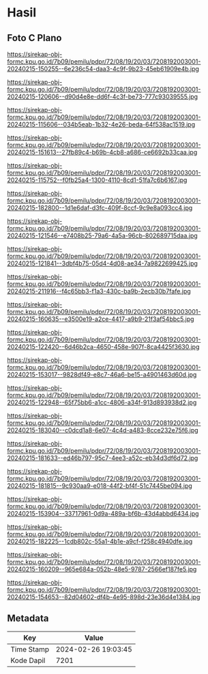 # Hasil

## Foto C Plano

https://sirekap-obj-formc.kpu.go.id/7b09/pemilu/pdpr/72/08/19/20/03/7208192003001-20240215-150255--6e236c54-daa3-4c9f-9b23-45eb61909e4b.jpg

https://sirekap-obj-formc.kpu.go.id/7b09/pemilu/pdpr/72/08/19/20/03/7208192003001-20240215-120606--d90d4e8e-dd6f-4c3f-be73-777c93039555.jpg

https://sirekap-obj-formc.kpu.go.id/7b09/pemilu/pdpr/72/08/19/20/03/7208192003001-20240215-115606--034b5eab-1b32-4e26-beda-64f538ac1519.jpg

https://sirekap-obj-formc.kpu.go.id/7b09/pemilu/pdpr/72/08/19/20/03/7208192003001-20240215-151613--27fb89c4-b69b-4cb8-a686-ce6692b33caa.jpg

https://sirekap-obj-formc.kpu.go.id/7b09/pemilu/pdpr/72/08/19/20/03/7208192003001-20240215-115752--f0fb25a4-1300-4110-8cd1-51fa7c6b6167.jpg

https://sirekap-obj-formc.kpu.go.id/7b09/pemilu/pdpr/72/08/19/20/03/7208192003001-20240215-182800--1d1e6daf-d3fc-409f-8ccf-9c9e8a093cc4.jpg

https://sirekap-obj-formc.kpu.go.id/7b09/pemilu/pdpr/72/08/19/20/03/7208192003001-20240215-121546--e7408b25-79a6-4a5a-96cb-802689715daa.jpg

https://sirekap-obj-formc.kpu.go.id/7b09/pemilu/pdpr/72/08/19/20/03/7208192003001-20240215-121841--3dbf4b75-05d4-4d08-ae34-7a9822699425.jpg

https://sirekap-obj-formc.kpu.go.id/7b09/pemilu/pdpr/72/08/19/20/03/7208192003001-20240215-211916--f4c65bb3-f1a3-430c-ba9b-2ecb30b7fafe.jpg

https://sirekap-obj-formc.kpu.go.id/7b09/pemilu/pdpr/72/08/19/20/03/7208192003001-20240215-160635--e3500e19-a2ce-4417-a9b9-21f3af54bbc5.jpg

https://sirekap-obj-formc.kpu.go.id/7b09/pemilu/pdpr/72/08/19/20/03/7208192003001-20240215-122420--6d46b2ca-4650-458e-907f-8ca4425f3630.jpg

https://sirekap-obj-formc.kpu.go.id/7b09/pemilu/pdpr/72/08/19/20/03/7208192003001-20240215-153017--9828df49-e8c7-46a6-be15-a4901463d60d.jpg

https://sirekap-obj-formc.kpu.go.id/7b09/pemilu/pdpr/72/08/19/20/03/7208192003001-20240215-122948--65f75bb6-a1cc-4806-a34f-913d893938d2.jpg

https://sirekap-obj-formc.kpu.go.id/7b09/pemilu/pdpr/72/08/19/20/03/7208192003001-20240215-183040--c0dcd1a8-6e07-4c4d-a483-8cce232e75f6.jpg

https://sirekap-obj-formc.kpu.go.id/7b09/pemilu/pdpr/72/08/19/20/03/7208192003001-20240215-181633--ed46b797-95c7-4ee3-a52c-eb34d3df6d72.jpg

https://sirekap-obj-formc.kpu.go.id/7b09/pemilu/pdpr/72/08/19/20/03/7208192003001-20240215-181815--9c930aa9-e018-44f2-bf4f-51c7445be094.jpg

https://sirekap-obj-formc.kpu.go.id/7b09/pemilu/pdpr/72/08/19/20/03/7208192003001-20240215-153904--33717961-0d9a-489a-bf6b-43d4abbd6434.jpg

https://sirekap-obj-formc.kpu.go.id/7b09/pemilu/pdpr/72/08/19/20/03/7208192003001-20240215-182225--1cdb802c-55a1-4b1e-a9cf-f258c4940dfe.jpg

https://sirekap-obj-formc.kpu.go.id/7b09/pemilu/pdpr/72/08/19/20/03/7208192003001-20240215-160209--965e684a-052b-48e5-9787-2566ef187fe5.jpg

https://sirekap-obj-formc.kpu.go.id/7b09/pemilu/pdpr/72/08/19/20/03/7208192003001-20240215-154653--82d04602-df4b-4e95-898d-23e36d4e1384.jpg


## Metadata

| Key        | Value               |
| ---------- | ------------------- |
| Time Stamp | 2024-02-26 19:03:45 |
| Kode Dapil | 7201                |



